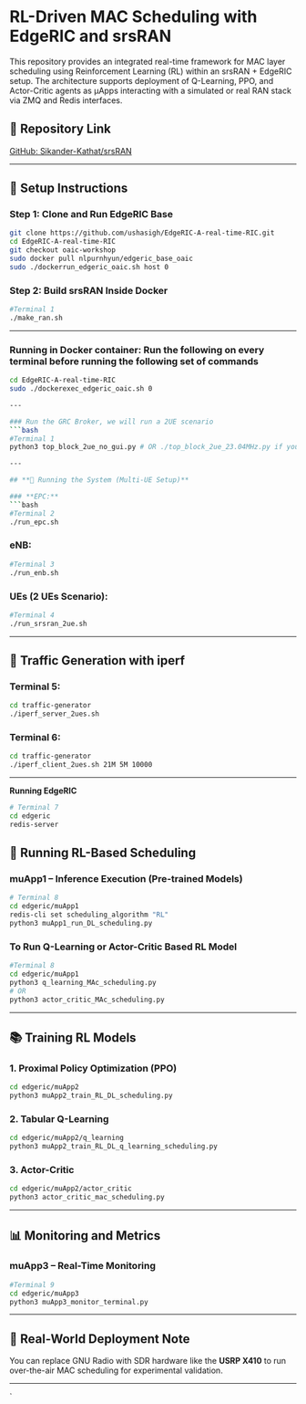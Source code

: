 # RL-Driven MAC Scheduling with EdgeRIC and srsRAN

This repository provides an integrated real-time framework for MAC layer scheduling using Reinforcement Learning (RL) within an srsRAN + EdgeRIC setup. The architecture supports deployment of Q-Learning, PPO, and Actor-Critic agents as μApps interacting with a simulated or real RAN stack via ZMQ and Redis interfaces.

## 🔗 Repository Link
[GitHub: Sikander-Kathat/srsRAN](https://github.com/Sikander-Kathat/srsRAN.git)

---

## **🧱 Setup Instructions**

### **Step 1: Clone and Run EdgeRIC Base**
```bash
git clone https://github.com/ushasigh/EdgeRIC-A-real-time-RIC.git
cd EdgeRIC-A-real-time-RIC
git checkout oaic-workshop
sudo docker pull nlpurnhyun/edgeric_base_oaic
sudo ./dockerrun_edgeric_oaic.sh host 0
```

### **Step 2: Build srsRAN Inside Docker**
```bash
#Terminal 1
./make_ran.sh
```
---

### Running in Docker container: Run the following on every terminal before running the following set of commands
```bash
cd EdgeRIC-A-real-time-RIC
sudo ./dockerexec_edgeric_oaic.sh 0

---

### Run the GRC Broker, we will run a 2UE scenario
```bash
#Terminal 1
python3 top_block_2ue_no_gui.py # OR ./top_block_2ue_23.04MHz.py if you have GUI support

---

## **🚀 Running the System (Multi-UE Setup)**

### **EPC:**
```bash
#Terminal 2
./run_epc.sh
```

### **eNB:**
```bash
#Terminal 3
./run_enb.sh
```

### **UEs (2 UEs Scenario):**
```bash
#Terminal 4
./run_srsran_2ue.sh
```

---

## **📡 Traffic Generation with iperf**

### **Terminal 5:**
```bash
cd traffic-generator
./iperf_server_2ues.sh
```

### **Terminal 6:**
```bash
cd traffic-generator
./iperf_client_2ues.sh 21M 5M 10000
```

---


**Running EdgeRIC**

```bash
# Terminal 7
cd edgeric
redis-server
```

## **🧠 Running RL-Based Scheduling**

### **muApp1 – Inference Execution (Pre-trained Models)**
```bash
# Terminal 8
cd edgeric/muApp1
redis-cli set scheduling_algorithm "RL"
python3 muApp1_run_DL_scheduling.py
```

### **To Run Q-Learning or Actor-Critic Based RL Model**
```bash
#Terminal 8
cd edgeric/muApp1
python3 q_learning_MAc_scheduling.py
# OR
python3 actor_critic_MAc_scheduling.py
```

---

## **📚 Training RL Models**

### **1. Proximal Policy Optimization (PPO)**
```bash
cd edgeric/muApp2
python3 muApp2_train_RL_DL_scheduling.py
```

### **2. Tabular Q-Learning**
```bash
cd edgeric/muApp2/q_learning
python3 muApp2_train_RL_DL_q_learning_scheduling.py
```

### **3. Actor-Critic**
```bash
cd edgeric/muApp2/actor_critic
python3 actor_critic_mac_scheduling.py
```

---

## **📊 Monitoring and Metrics**

### **muApp3 – Real-Time Monitoring**
```bash
#Terminal 9
cd edgeric/muApp3
python3 muApp3_monitor_terminal.py
```

---

## 📡 Real-World Deployment Note

You can replace GNU Radio with SDR hardware like the **USRP X410** to run over-the-air MAC scheduling for experimental validation.

---

`
